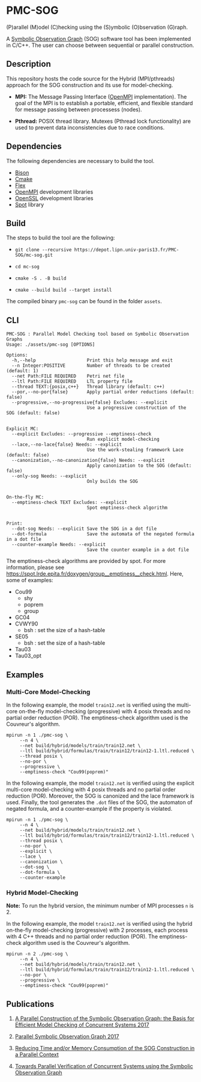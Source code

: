 # PMC-SOG

(P)arallel (M)odel (C)hecking using the (S)ymbolic (O)bservation (G)raph.

A [Symbolic Observation Graph](https://www.researchgate.net/profile/Kais_Klai/publication/48445044_Design_and_Evaluation_of_a_Symbolic_and_Abstraction-Based_Model_Checker/links/00463514319a181966000000.pdf)
(SOG) software tool has been implemented in C/C++. The user can choose between
sequential or parallel construction.

## Description

This repository hosts the code source for the Hybrid (MPI/pthreads) approach for
the SOG construction and its use for model-checking.

* **MPI:** The Message Passing Interface ([OpenMPI](https://www.open-mpi.org/)
implementation). The goal of the MPI is to establish a portable, efficient, and
flexible standard for message passing between processess (nodes).

* **Pthread:** POSIX thread library.  Mutexes (Pthread lock functionality) are
used to prevent data inconsistencies due to race conditions.

## Dependencies

The following dependencies are necessary to build the tool.

- [Bison](https://www.gnu.org/software/bison/)
- [Cmake](https://cmake.org/)
- [Flex](https://github.com/westes/flex)
- [OpenMPI](https://www.open-mpi.org/) development libraries
- [OpenSSL](https://www.openssl.org/) development libraries
- [Spot](https://spot.lrde.epita.fr/install.html) library

## Build

The steps to build the tool are the following:

- `git clone --recursive https://depot.lipn.univ-paris13.fr/PMC-SOG/mc-sog.git`

- `cd mc-sog`

- `cmake -S . -B build`

- `cmake --build build --target install`

The compiled binary `pmc-sog` can be found in the folder `assets`.

## CLI

```
PMC-SOG : Parallel Model Checking tool based on Symbolic Observation Graphs
Usage: ./assets/pmc-sog [OPTIONS]

Options:
  -h,--help                   Print this help message and exit
  --n Integer:POSITIVE        Number of threads to be created (default: 1)
  --net Path:FILE REQUIRED    Petri net file
  --ltl Path:FILE REQUIRED    LTL property file
  --thread TEXT:{posix,c++}   Thread library (default: c++)
  --por,--no-por{false}       Apply partial order reductions (default: false)
  --progressive,--no-progressive{false} Excludes: --explicit
                              Use a progressive construction of the SOG (default: false)


Explicit MC:
  --explicit Excludes: --progressive --emptiness-check
                              Run explicit model-checking
  --lace,--no-lace{false} Needs: --explicit
                              Use the work-stealing framework Lace (default: false)
  --canonization,--no-canonization{false} Needs: --explicit
                              Apply canonization to the SOG (default: false)
  --only-sog Needs: --explicit
                              Only builds the SOG


On-the-fly MC:
  --emptiness-check TEXT Excludes: --explicit
                              Spot emptiness-check algorithm


Print:
  --dot-sog Needs: --explicit Save the SOG in a dot file
  --dot-formula               Save the automata of the negated formula in a dot file
  --counter-example Needs: --explicit
                              Save the counter example in a dot file

```

The emptiness-check algorithms are provided by spot. For more information,
please see https://spot.lrde.epita.fr/doxygen/group__emptiness__check.html.
Here, some of examples:

* Cou99
     + shy
     + poprem
     + group
* GC04
* CVWY90
     + bsh : set the size of a hash-table
* SE05
     + bsh : set the size of a hash-table
* Tau03
* Tau03_opt

## Examples

### Multi-Core Model-Checking

In the following example, the model `train12.net` is verified using the
multi-core on-the-fly model-checking (progressive) with 4 posix threads and no
partial order reduction (POR). The emptiness-check algorithm used is the
Couvreur's algorithm.

```
mpirun -n 1 ./pmc-sog \
     --n 4 \
     --net build/hybrid/models/train/train12.net \
     --ltl build/hybrid/formulas/train/train12/train12-1.ltl.reduced \
     --thread posix \
     --no-por \
     --progressive \
     --emptiness-check "Cou99(poprem)"
```

In the following example, the model `train12.net` is verified using the explicit
multi-core model-checking with 4 posix threads and no partial order reduction
(POR). Moreover, the SOG is canonized and the lace framework is used. Finally,
the tool generates the `.dot` files of the SOG, the automaton of negated
formula, and a counter-example if the property is violated.

```
mpirun -n 1 ./pmc-sog \
     --n 4 \
     --net build/hybrid/models/train/train12.net \
     --ltl build/hybrid/formulas/train/train12/train12-1.ltl.reduced \
     --thread posix \
     --no-por \
     --explicit \
     --lace \
     --canonization \
     --dot-sog \
     --dot-formula \
     --counter-example
```

### Hybrid Model-Checking

**Note:** To run the hybrid version, the minimum number of MPI processes `n` is 2.

In the following example, the model `train12.net` is verified using the hybrid
on-the-fly model-checking (progressive) with 2 processes, each process with 4
C++ threads and no partial order reduction (POR). The emptiness-check algorithm
used is the Couvreur's algorithm.


```
mpirun -n 2 ./pmc-sog \
     --n 4 \
     --net build/hybrid/models/train/train12.net \
     --ltl build/hybrid/formulas/train/train12/train12-1.ltl.reduced \
     --no-por \
     --progressive \
     --emptiness-check "Cou99(poprem)"
```


## Publications

1. [A Parallel Construction of the Symbolic Observation Graph: the Basis for Efficient Model Checking of Concurrent Systems 2017](https://www.researchgate.net/publication/315840512_A_Parallel_Construction_of_the_Symbolic_Observation_Graph_the_Basis_for_Efficient_Model_Checking_of_Concurrent_Systems)

2. [Parallel Symbolic Observation Graph 2017](https://ieeexplore.ieee.org/document/8367348)

3. [Reducing Time and/or Memory Consumption of the SOG Construction in a Parallel Context](https://ieeexplore.ieee.org/abstract/document/8672359)

4. [Towards Parallel Verification of Concurrent Systems using the Symbolic Observation Graph](https://ieeexplore.ieee.org/abstract/document/8843636)
